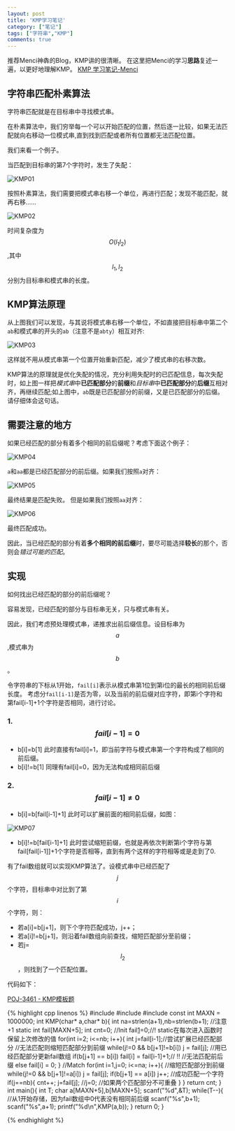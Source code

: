 ```yaml
---
layout: post
title: 'KMP学习笔记'
category: ["笔记"]
tags: ["字符串","KMP"]
comments: true
---
```


推荐Menci神犇的Blog，KMP讲的很清晰。
在这里把Menci的学习**思路**复述一遍，以更好地理解KMP。
[KMP 学习笔记-Menci][1]

## 字符串匹配朴素算法
字符串匹配就是在目标串中寻找模式串。

在朴素算法中，我们穷举每一个可以开始匹配的位置，然后逐一比较，如果无法匹配就向右移动一位模式串,直到找到匹配或者所有位置都无法匹配位置。

<!--more-->
我们来看一个例子。

当匹配到目标串的第7个字符时，发生了失配：

![KMP01](https://panda2134.github.io/img/KMP01.PNG)

按照朴素算法，我们需要把模式串右移一个单位，再进行匹配；发现不能匹配，就再右移……

![KMP02](https://panda2134.github.io/img/KMP02.PNG)

时间复杂度为$$O(l_1 l_2)$$,其中$$l_1,l_2$$分别为目标串和模式串的长度。

## KMP算法原理

从上图我们可以发现，与其说将模式串右移一个单位，不如直接把目标串中第二个`ab`和模式串的开头的`ab`（注意不是`abty`）相互对齐:

![KMP03](https://panda2134.github.io/img/KMP03.PNG)

这样就不用从模式串第一个位置开始重新匹配，减少了模式串的右移次数。

KMP算法的原理就是优化失配的情况，充分利用失配时的已匹配信息，每次失配时，如上图一样把*模式串*中**已匹配部分**的**前缀**和*目标串*中**已匹配部分**的**后缀**互相对齐，再继续匹配;如上图中，`ab`既是已匹配部分的前缀，又是已匹配部分的后缀。请仔细体会这句话。

## 需要注意的地方

如果已经匹配的部分有着多个相同的前后缀呢？考虑下面这个例子：

![KMP04](https://panda2134.github.io/img/KMP04.PNG)

`a`和`aa`都是已经匹配部分的前后缀。如果我们按照`a`对齐：

![KMP05](https://panda2134.github.io/img/KMP05.PNG)

最终结果是匹配失败。
但是如果我们按照`aa`对齐：

![KMP06](https://panda2134.github.io/img/KMP06.PNG)

最终匹配成功。

因此，当已经匹配的部分有着**多个相同的前后缀**时，要尽可能选择**较长**的那个，否则会*错过可能的匹配*。
## 实现
如何找出已经匹配的部分的前后缀呢？

容易发现，已经匹配的部分与目标串无关，只与模式串有关。

因此，我们考虑预处理模式串，递推求出前后缀信息。设目标串为$$a$$,模式串为$$b$$。

令字符串的下标从1开始，`fail[i]`表示从模式串第1位到第i位的最长的相同前后缀长度。
考虑分`fail[i-1]`是否为零，以及当前的前后缀对应字符，即第i个字符和第fail[i-1]+1个字符是否相同，进行讨论。


### 1. $$fail[i-1]=0$$
- b[i]=b\[1\]
此时直接有fail[i]=1，即当前字符与模式串第一个字符构成了相同的前后缀。
- b[i]!=b\[1\]
同理有fail[i]=0，因为无法构成相同前后缀

### 2. $$fail[i-1] \neq 0$$
- b[i]=b[fail[i-1]+1]
此时可以扩展前面的相同前后缀，如图：

![KMP07](https://panda2134.github.io/img/KMP07.PNG")

- b[i]!=b[fail[i-1]+1]
此时尝试缩短前缀，也就是再依次判断第i个字符与第fail[fail[i-1]]+1个字符是否相等，直到有两个这样的字符相等或是走到了0.

有了fail数组就可以实现KMP算法了。设模式串中已经匹配了$$j$$个字符，目标串中对比到了第$$i$$个字符，则：
- 若a[i]=b[j+1]，则下个字符匹配成功，j++；
- 若a[i]!=b[j+1]，则沿着fail数组向前查找，缩短匹配部分至前缀；
- 若j=$$l_2$$，则找到了一个匹配位置。

代码如下：

[POJ-3461 - KMP模板题][2]

{% highlight cpp linenos %}
#include <cstdio>
#include <cstdlib>
#include <cstring>
const int MAXN = 1000000;
int KMP(char* a,char* b){
	int na=strlen(a+1),nb=strlen(b+1); //注意+1
	static int fail[MAXN+5];
	int cnt=0;
	//Init
	fail[1]=0;//! static在每次进入函数时保留上次修改的值
	for(int i=2; i<=nb; i++){
		int j=fail[i-1];//尝试扩展已经匹配部分
		//无法匹配则缩短匹配部分到前缀
		while(j!=0 && b[j+1]!=b[i]) j = fail[j];
		//用已经匹配部分更新fail数组
		if(b[j+1] == b[i]) fail[i] = fail[i-1]+1;// !!
		//无法匹配前后缀
		else fail[i] = 0;
	}
	//Match
	for(int i=1,j=0; i<=na; i++){
		//缩短匹配部分到前缀
		while(j!=0 && b[j+1]!=a[i]) j = fail[j];
		if(b[j+1] == a[i]) j++; //成功匹配一个字符
		if(j==nb){
			cnt++;
			j=fail[j];
			//j=0; //如果两个匹配部分不可重叠
		}
	}
	return cnt;
}
int main(){
	int T;
	char a[MAXN+5],b[MAXN+5];
	scanf("%d",&T);
	while(T--){
		//从1开始存储，因为fail数组中0代表没有相同前后缀
		scanf("%s",b+1);
		scanf("%s",a+1);
		printf("%d\n",KMP(a,b));
	}
	return 0;
}

{% endhighlight %}



  [1]: https://oi.men.ci/kmp-notes/
  [2]: https://vjudge.net/problem/POJ-3461